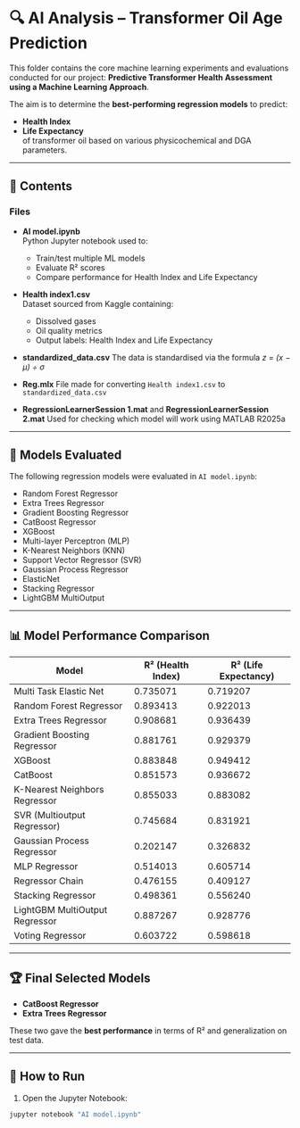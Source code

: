 # 🔍 AI Analysis – Transformer Oil Age Prediction

This folder contains the core machine learning experiments and evaluations conducted for our project: **Predictive Transformer Health Assessment using a Machine Learning Approach**.

The aim is to determine the **best-performing regression models** to predict:
- **Health Index**  
- **Life Expectancy**  
of transformer oil based on various physicochemical and DGA parameters.

---

## 📁 Contents

### Files

- **AI model.ipynb**  
  Python Jupyter notebook used to:
  - Train/test multiple ML models
  - Evaluate R² scores
  - Compare performance for Health Index and Life Expectancy

- **Health index1.csv**  
  Dataset sourced from Kaggle containing:
  - Dissolved gases
  - Oil quality metrics
  - Output labels: Health Index and Life Expectancy

- **standardized_data.csv**
  The data is standardised via the formula
  *z = (x − μ) ÷ σ*

- **Reg.mlx**
  File made for converting `Health index1.csv` to `standardized_data.csv`

- **RegressionLearnerSession 1.mat** and **RegressionLearnerSession 2.mat**
  Used for checking which model will work using MATLAB R2025a

---

## 📌 Models Evaluated

The following regression models were evaluated in `AI model.ipynb`:
- Random Forest Regressor
- Extra Trees Regressor
- Gradient Boosting Regressor
- CatBoost Regressor
- XGBoost
- Multi-layer Perceptron (MLP)
- K-Nearest Neighbors (KNN)
- Support Vector Regressor (SVR)
- Gaussian Process Regressor
- ElasticNet
- Stacking Regressor
- LightGBM MultiOutput

---

## 📊 Model Performance Comparison

| Model                            | R² (Health Index) | R² (Life Expectancy) |
|----------------------------------|-------------------|-----------------------|
| Multi Task Elastic Net           | 0.735071          | 0.719207              |
| Random Forest Regressor          | 0.893413          | 0.922013              |
| Extra Trees Regressor            | 0.908681          | 0.936439              |
| Gradient Boosting Regressor      | 0.881761          | 0.929379              |
| XGBoost                          | 0.883848          | 0.949412              |
| CatBoost                         | 0.851573          | 0.936672              |
| K-Nearest Neighbors Regressor    | 0.855033          | 0.883082              |
| SVR (Multioutput Regressor)      | 0.745684          | 0.831921              |
| Gaussian Process Regressor       | 0.202147          | 0.326832              |
| MLP Regressor                    | 0.514013          | 0.605714              |
| Regressor Chain                  | 0.476155          | 0.409127              |
| Stacking Regressor               | 0.498361          | 0.556240              |
| LightGBM MultiOutput Regressor   | 0.887267          | 0.928776              |
| Voting Regressor                 | 0.603722          | 0.598618              |

---
## 🏆 Final Selected Models

- **CatBoost Regressor**
- **Extra Trees Regressor**

These two gave the **best performance** in terms of R² and generalization on test data.

---

## 🧪 How to Run

1. Open the Jupyter Notebook:

```bash
jupyter notebook "AI model.ipynb"
